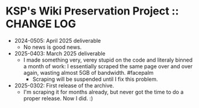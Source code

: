 # KSP's Wiki Preservation Project :: CHANGE LOG

* 2024-0505: April 2025 deliverable
	+ No news is good news.
* 2025-0403: March 2025 deliverable
	+ I made something very, verey stupid on the code and literaly binned a month of work: I essentially scraped the same page over and over again, wasting almost 5GB of bandwidth. #facepalm
		- Scraping will be suspended until I fix this problem.
* 2025-0302: First release of the archive.
	+ I'm scraping it for months already, but never got the time to do a proper release. Now I did. :)
